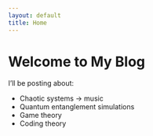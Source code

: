 ```yaml
---
layout: default
title: Home
---
```


# Welcome to My Blog

I’ll be posting about:
- Chaotic systems → music
- Quantum entanglement simulations
- Game theory
- Coding theory

